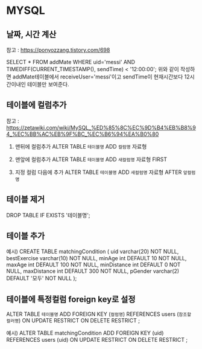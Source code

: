 # MYSQL

## 날짜, 시간 계산
참고 : https://ponyozzang.tistory.com/698 

SELECT * FROM addMate WHERE uid='messi' 
	AND TIMEDIFF(CURRENT_TIMESTAMP(), sendTime) < '12:00:00';
위와 같이 작성하면 addMate테이블에서  receiveUser='messi'이고
sendTime이 현재시간보다 12시간이내인 테이블만 보여준다.


## 테이블에 컬럼추가
참고 : https://zetawiki.com/wiki/MySQL_%ED%85%8C%EC%9D%B4%EB%B8%94_%EC%BB%AC%EB%9F%BC_%EC%B6%94%EA%B0%80

1. 맨뒤에 컬럼추가
ALTER TABLE `테이블명` ADD `컬럼명` 자료형

2. 맨앞에 컬럼추가
ALTER TABLE `테이블명` ADD `새컬럼명` 자료형 FIRST

3. 지정 컬럼 다음에 추가
ALTER TABLE `테이블명` ADD `새컬럼명` 자료형 AFTER `앞컬럼명`


## 테이블 제거

DROP TABLE IF EXISTS '테이블명';

## 테이블 추가

예시)
CREATE TABLE matchingCondition
(
	uid varchar(20) NOT NULL,
	bestExercise varchar(10) NOT NULL,
	minAge int DEFAULT 10 NOT NULL,
	maxAge int DEFAULT 100 NOT NULL,
	minDistance int DEFAULT 0 NOT NULL,
	maxDistance int DEFAULT 300 NOT NULL,
	pGender varchar(2) DEFAULT '모두' NOT NULL
);

## 테이블에 특정컬럼 foreign key로 설정

ALTER TABLE `테이블명`
	ADD FOREIGN KEY (`컬럼명`)
	REFERENCES users (`참조할 컬러명`)
	ON UPDATE RESTRICT
	ON DELETE RESTRICT
;

예시)
ALTER TABLE matchingCondition
	ADD FOREIGN KEY (uid)
	REFERENCES users (uid)
	ON UPDATE RESTRICT
	ON DELETE RESTRICT
;




